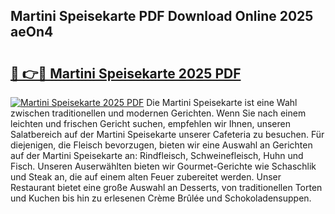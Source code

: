 ## Martini Speisekarte PDF Download Online 2025 aeOn4

# <h2><a href="http://gc66a8e.nevu.top/?p=Martini+Speisekarte">🔗 👉🔴 Martini Speisekarte 2025 PDF</a></h2>

[![Martini Speisekarte 2025 PDF](https://i.imgur.com/dBaPXMq.png)](http://gc66a8e.nevu.top/?p=Martini+Speisekarte)
Die Martini Speisekarte ist eine Wahl zwischen traditionellen und modernen Gerichten. Wenn Sie nach einem leichten und frischen Gericht suchen, empfehlen wir Ihnen, unseren Salatbereich auf der Martini Speisekarte unserer Cafeteria zu besuchen. Für diejenigen, die Fleisch bevorzugen, bieten wir eine Auswahl an Gerichten auf der Martini Speisekarte an: Rindfleisch, Schweinefleisch, Huhn und Fisch. Unseren Auserwählten bieten wir Gourmet-Gerichte wie Schaschlik und Steak an, die auf einem alten Feuer zubereitet werden. Unser Restaurant bietet eine große Auswahl an Desserts, von traditionellen Torten und Kuchen bis hin zu erlesenen Crème Brûlée und Schokoladensuppen.
